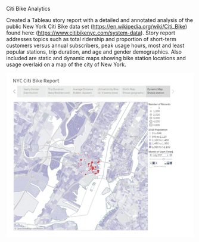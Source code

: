 Citi Bike Analytics

Created a Tableau story report with a detailed and annotated analysis of the public New York Citi Bike data set (https://en.wikipedia.org/wiki/Citi_Bike) found here: (https://www.citibikenyc.com/system-data). Story report addresses topics such as total ridership and proportion of short-term customers versus annual subscribers, peak usage hours, most and least popular stations, trip duration, and age and gender demographics. Also included are static and dynamic maps showing bike station locations and usage overlaid on a map of the city of New York.

![Screenshot of Tableau story report](screenshot.gif "screenshot")